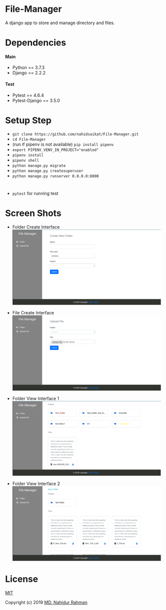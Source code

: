 # File-Manager
A django app to store and manage directory and files.

# Dependencies
#### Main
* Python == 3.7.3
* Django == 2.2.2
#### Test
* Pytest == 4.6.4
* Pytest-Django == 3.5.0

# Setup Step
* `git clone https://github.com/nahidsaikat/File-Manager.git`
* `cd File-Manager`
* (run if pipenv is not available) `pip install pipenv`
* `export PIPENV_VENV_IN_PROJECT="enabled"`
* `pipenv install` 
* `pipenv shell`
* `python manage.py migrate`
* `python manage.py createsuperuser`
* `python manage.py runserver 0.0.0.0:8000`  
#
* `pytest` for running test

# Screen Shots
* Folder Create Interface
![Folder Create](https://raw.githubusercontent.com/nahidsaikat/File-Manager/master/docs/images/create_folder.png)


* File Create Interface
![File Create](https://raw.githubusercontent.com/nahidsaikat/File-Manager/master/docs/images/create_file.png)


* Folder View Interface 1
![Folder View](https://raw.githubusercontent.com/nahidsaikat/File-Manager/master/docs/images/view_folder_1.png)


* Folder View Interface 2
![Folder View](https://raw.githubusercontent.com/nahidsaikat/File-Manager/master/docs/images/view_folder_2.png)


# License
[MIT](https://github.com/nahidsaikat/File-Manager/blob/master/LICENSE)

Copyright (c) 2019 [MD. Nahidur Rahman](https://nahidsaikat.com/)